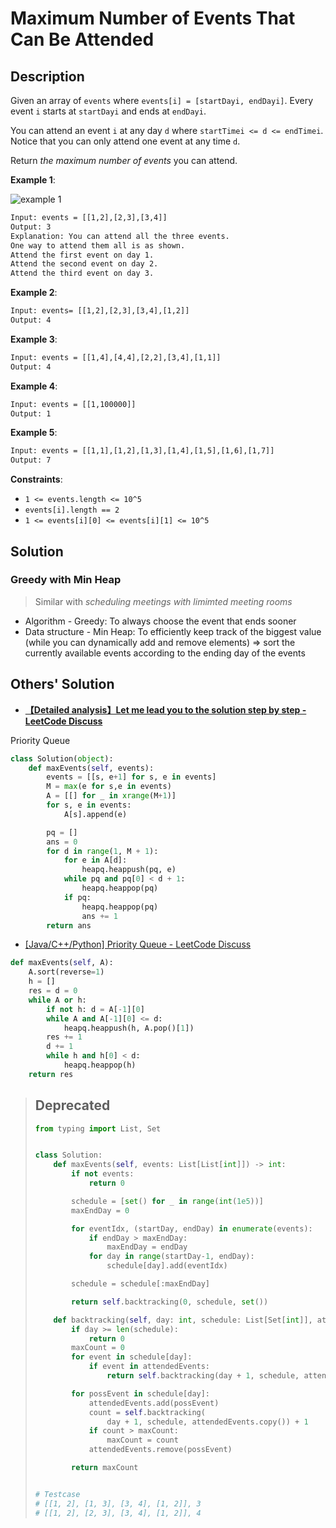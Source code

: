 # Maximum Number of Events That Can Be Attended

## Description

Given an array of `events` where `events[i] = [startDayi, endDayi]`. Every event `i` starts at `startDayi` and ends at `endDayi`.

You can attend an event `i` at any day `d` where `startTimei <= d <= endTimei`. Notice that you can only attend one event at any time `d`.

Return *the maximum number of events* you can attend.

**Example 1**:

![example 1](https://assets.leetcode.com/uploads/2020/02/05/e1.png)

```txt
Input: events = [[1,2],[2,3],[3,4]]
Output: 3
Explanation: You can attend all the three events.
One way to attend them all is as shown.
Attend the first event on day 1.
Attend the second event on day 2.
Attend the third event on day 3.
```

**Example 2**:

```txt
Input: events= [[1,2],[2,3],[3,4],[1,2]]
Output: 4
```

**Example 3**:

```txt
Input: events = [[1,4],[4,4],[2,2],[3,4],[1,1]]
Output: 4
```

**Example 4**:

```txt
Input: events = [[1,100000]]
Output: 1
```

**Example 5**:

```txt
Input: events = [[1,1],[1,2],[1,3],[1,4],[1,5],[1,6],[1,7]]
Output: 7
```

**Constraints**:

* `1 <= events.length <= 10^5`
* `events[i].length == 2`
* `1 <= events[i][0] <= events[i][1] <= 10^5`

## Solution

### Greedy with Min Heap

> Similar with *scheduling meetings with limimted meeting rooms*

* Algorithm - Greedy: To always choose the event that ends sooner
* Data structure - Min Heap: To efficiently keep track of the biggest value (while you can dynamically add and remove elements) => sort the currently available events according to the ending day of the events

## Others' Solution

* [**【Detailed analysis】Let me lead you to the solution step by step - LeetCode Discuss**](https://leetcode.com/problems/maximum-number-of-events-that-can-be-attended/discuss/510262/Detailed-analysisLet-me-lead-you-to-the-solution-step-by-step)

Priority Queue

```py
class Solution(object):
    def maxEvents(self, events):
        events = [[s, e+1] for s, e in events]
        M = max(e for s,e in events)
        A = [[] for _ in xrange(M+1)]
        for s, e in events:
            A[s].append(e)

        pq = []
        ans = 0
        for d in range(1, M + 1):
            for e in A[d]:
                heapq.heappush(pq, e)
            while pq and pq[0] < d + 1:
                heapq.heappop(pq)
            if pq:
                heapq.heappop(pq)
                ans += 1
        return ans
```

* [[Java/C++/Python] Priority Queue - LeetCode Discuss](https://leetcode.com/problems/maximum-number-of-events-that-can-be-attended/discuss/510263/JavaC%2B%2BPython-Priority-Queue)

```py
def maxEvents(self, A):
    A.sort(reverse=1)
    h = []
    res = d = 0
    while A or h:
        if not h: d = A[-1][0]
        while A and A[-1][0] <= d:
            heapq.heappush(h, A.pop()[1])
        res += 1
        d += 1
        while h and h[0] < d:
            heapq.heappop(h)
    return res
```

> ## Deprecated
>
> ```py
> from typing import List, Set
>
>
> class Solution:
>     def maxEvents(self, events: List[List[int]]) -> int:
>         if not events:
>             return 0
>
>         schedule = [set() for _ in range(int(1e5))]
>         maxEndDay = 0
>
>         for eventIdx, (startDay, endDay) in enumerate(events):
>             if endDay > maxEndDay:
>                 maxEndDay = endDay
>             for day in range(startDay-1, endDay):
>                 schedule[day].add(eventIdx)
>
>         schedule = schedule[:maxEndDay]
>
>         return self.backtracking(0, schedule, set())
>
>     def backtracking(self, day: int, schedule: List[Set[int]], attendedEvents: Set[int]) -> int:
>         if day >= len(schedule):
>             return 0
>         maxCount = 0
>         for event in schedule[day]:
>             if event in attendedEvents:
>                 return self.backtracking(day + 1, schedule, attendedEvents)
>
>         for possEvent in schedule[day]:
>             attendedEvents.add(possEvent)
>             count = self.backtracking(
>                 day + 1, schedule, attendedEvents.copy()) + 1
>             if count > maxCount:
>                 maxCount = count
>             attendedEvents.remove(possEvent)
>
>         return maxCount
>
>
> # Testcase
> # [[1, 2], [1, 3], [3, 4], [1, 2]], 3
> # [[1, 2], [2, 3], [3, 4], [1, 2]], 4
> ```
